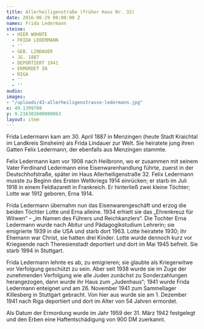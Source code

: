 ```yaml
---
title: Allerheiligenstraße (früher Haus Nr. 32)
date: 2016-06-29 00:00:00 Z
names: Frida Ledermann
steine:
- - HIER WOHNTE
  - FRIDA LEDERMANN
  - ''
  - GEB. LINDAUER
  - JG. 1887
  - DEPORTIERT 1941
  - ERMORDET IN
  - RIGA
  - ''
  - ''
audio: 
images:
- "/uploads/43-allerheiligenstrasse-ledermann.jpg"
x: 49.1399708
y: 9.216302600000063
layout: item
---
```


Frida Ledermann kam am 30. April 1887 in Menzingen (heute Stadt Kraichtal im Landkreis Sinsheim) als Frida Lindauer zur Welt. Sie heiratete jung ihren Gatten Felix Ledermann, der ebenfalls aus Menzingen stammte.

Felix Ledermann kam vor 1908 nach Heilbronn, wo er zusammen mit seinem Vater Ferdinand Ledermann eine Eisenwarenhandlung führte, zuerst in der Deutschhofstraße, später im Haus Allerheiligenstraße 32. Felix Ledermann musste zu Beginn des Ersten Weltkriegs 1914 einrücken; er starb im Juli 1918 in einem Feldlazarett in Frankreich. Er hinterließ zwei kleine Töchter; Lotte war 1912 geboren, Erna 1914.

Frida Ledermann übernahm nun das Eisenwarengeschäft und erzog die beiden Töchter Lotte und Erna alleine. 1934 erhielt sie das „Ehrenkreuz für Witwen“ – „im Namen des Führers und Reichkanzlers“. Die Tochter Erna Ledermann wurde nach Abitur und Pädagogikstudium Lehrerin; sie emigrierte 1939 in die USA und starb dort 1963. Lotte heiratete 1930; ihr Ehemann war Christ, sie hatten drei Kinder. Lotte wurde dennoch kurz vor Kriegsende nach Theresienstadt deportiert und dort im Mai 1945 befreit. Sie starb 1994 in Stuttgart.

Frida Ledermann lehnte es ab, zu emigrieren; sie glaubte als Kriegerwitwe vor Verfolgung geschützt zu sein. Aber seit 1938 wurde sie im Zuge der zunehmenden Verfolgung wie alle Juden zunächst zu Sonderzahlungen herangezogen, dann wurde ihr Haus zum „Judenhaus“; 1941 wurde Frida Ledermann enteignet und am 26. November 1941 zum Sammellager Killesberg in Stuttgart gebracht. Von hier aus wurde sie am 1. Dezember 1941 nach Riga deportiert und dort im Alter von 54 Jahren ermordet.

Als Datum der Ermordung wurde im Jahr 1959 der 31. März 1942 festgelegt und den Erben eine Haftentschädigung von 900 DM zuerkannt.